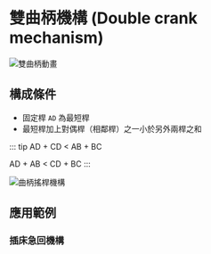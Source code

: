 # 雙曲柄機構 (Double crank mechanism)

![雙曲柄動畫](/images/linkage/雙曲柄動畫.gif)

## 構成條件

- 固定桿 `AD` 為最短桿
- 最短桿加上對偶桿（相鄰桿）之一小於另外兩桿之和

::: tip 
AD + CD < AB + BC

AD + AB < CD + BC
:::

![曲柄搖桿機構](/images/linkage/雙曲柄機構.jpg)

## 應用範例

### 插床急回機構

<YoutubeEmbed video-id="DZ4eV4aAfkY" />